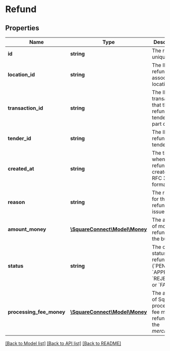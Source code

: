 # Refund

## Properties
Name | Type | Description | Notes
------------ | ------------- | ------------- | -------------
**id** | **string** | The refund&#39;s unique ID. | 
**location_id** | **string** | The ID of the refund&#39;s associated location. | 
**transaction_id** | **string** | The ID of the transaction that the refunded tender is part of. | 
**tender_id** | **string** | The ID of the refunded tender. | 
**created_at** | **string** | The time when the refund was created, in RFC 3339 format. | [optional] 
**reason** | **string** | The reason for the refund being issued. | 
**amount_money** | [**\SquareConnect\Model\Money**](Money.md) | The amount of money refunded to the buyer. | 
**status** | **string** | The current status of the refund (&#x60;PENDING&#x60;, &#x60;APPROVED&#x60;, &#x60;REJECTED&#x60;, or &#x60;FAILED&#x60;). | 
**processing_fee_money** | [**\SquareConnect\Model\Money**](Money.md) | The amount of Square processing fee money refunded to the *merchant*. | [optional] 

[[Back to Model list]](../README.md#documentation-for-models) [[Back to API list]](../README.md#documentation-for-api-endpoints) [[Back to README]](../README.md)


